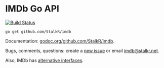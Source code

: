 # IMDb Go API

[![Build Status][1]][2]

`go get github.com/StalkR/imdb`

Documentation: [godoc.org/github.com/StalkR/imdb][3].

Bugs, comments, questions: create a [new issue][4] or email [imdb@stalkr.net][5].

Also, IMDb has [alternative interfaces][6].

[1]: https://secure.travis-ci.org/StalkR/imdb.png
[2]: http://www.travis-ci.org/StalkR/imdb
[3]: http://godoc.org/github.com/StalkR/imdb
[4]: https://github.com/StalkR/imdb/issues/new
[5]: mailto:imdb@stalkr.net
[6]: http://www.imdb.com/interfaces

